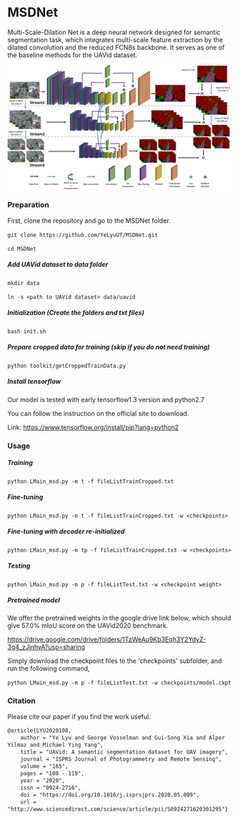 # MSDNet
Multi-Scale-Dilation Net is a deep neural network designed for semantic segmentation task, which integrates multi-scale 
feature extraction by the dilated convolution and the reduced FCN8s backbone. It serves as one of the baseline methods 
for the UAVid dataset.

![Structure figure](figure.png)

### Preparation

First, clone the repository and go to the MSDNet folder.

```git clone https://github.com/YeLyuUT/MSDNet.git```

```cd MSDNet```

##### Add UAVid dataset to data folder

```mkdir data```

```ln -s <path to UAVid dataset> data/uavid```

##### Initialization (Create the folders and txt files)
```bash init.sh```

##### Prepare cropped data for training (skip if you do not need training)
```python toolkit/getCroppedTrainData.py```

##### Install tensorflow
Our model is tested with early tensorflow1.3 version and python2.7

You can follow the instruction on the official site to download. 

Link: https://www.tensorflow.org/install/pip?lang=python2

### Usage
##### Training

```python LMain_msd.py -m t -f fileListTrainCropped.txt```

##### Fine-tuning

```python LMain_msd.py -m t -f fileListTrainCropped.txt -w <checkpoints>```

##### Fine-tuning with decoder re-initialized

```python LMain_msd.py -m tp -f fileListTrainCropped.txt -w <checkpoints>```

##### Testing

```python LMain_msd.py -m p -f fileListTest.txt -w <checkpoint weight>```

##### Pretrained model

We offer the pretrained weights in the google drive link below, which should give 57.0% mIoU score on the UAVid2020 benchmark.

https://drive.google.com/drive/folders/1TzWeAu9Kb3Eqh3Y2YdyZ-3g4_zJinhvA?usp=sharing

Simply download the checkpoint files to the 'checkpoints' subfolder, and run the following command,

```python LMain_msd.py -m p -f fileListTest.txt -w checkpoints/model.ckpt```

### Citation
Please cite our paper if you find the work useful.

    @article{LYU2020108,
        author = "Ye Lyu and George Vosselman and Gui-Song Xia and Alper Yilmaz and Michael Ying Yang",
        title = "UAVid: A semantic segmentation dataset for UAV imagery",
        journal = "ISPRS Journal of Photogrammetry and Remote Sensing",
        volume = "165",
        pages = "108 - 119",
        year = "2020",
        issn = "0924-2716",
        doi = "https://doi.org/10.1016/j.isprsjprs.2020.05.009",
        url = "http://www.sciencedirect.com/science/article/pii/S0924271620301295"}
